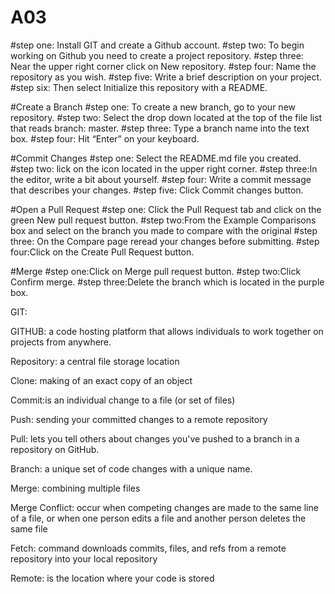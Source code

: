 # A03
#step one: Install GIT and create a Github account. 
#step two: To begin working on Github you need to create a project repository. 
#step three: Near the upper right corner click on New repository.
#step four: Name the repository as you wish.
#step five: Write a brief description on your project.
#step six: Then select Initialize this repository with a README.

#Create a Branch 
#step one: To create a new branch, go to your new repository.
#step two: Select the drop down located at the top of the file list that reads branch: master.
#step three: Type a branch name into the text box.
#step four: Hit “Enter” on your keyboard. 

#Commit Changes 
#step one: Select the README.md file you created. 
#step two: lick on the icon located in the upper right corner.
#step three:In the editor, write a bit about yourself.
#step four: Write a commit message that describes your changes.
#step five: Click Commit changes button.

#Open a Pull Request 
#step one: Click the Pull Request tab and click on the green New pull request button. 
#step two:From the Example Comparisons box and select on the branch you made to compare with the original 
#step three: On the Compare page reread your changes before submitting. 
#step four:Click on the Create Pull Request button.	

#Merge 
#step one:Click on Merge pull request button.
#step two:Click Confirm merge.
#step three:Delete the branch which is located in the purple box.

GIT: 

GITHUB: a code hosting platform that allows individuals to work together on projects from anywhere.

Repository: a central file storage location

Clone: making of an exact copy of an object 

Commit:is an individual change to a file (or set of files)

Push: sending your committed changes to a remote repository

Pull: lets you tell others about changes you've pushed to a branch in a repository on GitHub.

Branch: a unique set of code changes with a unique name.

Merge: combining multiple files 

Merge Conflict: occur when competing changes are made to the same line of a file, or when one person edits a file and another person deletes the same file

Fetch: command downloads commits, files, and refs from a remote repository into your local repository 

Remote: is the location where your code is stored 



